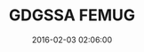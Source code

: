 ---
layout: post
title:  "GDGSSA FEMUG"
date:   2016-02-03 02:06:00
description: "O Front-End Meet-Up Group é um projeto que nasceu da necessidade de unir os desenvolvedores Front-End de São Paulo, e então tornou-se uma idéia coletiva, para que o acesso à informação seja feito em qualquer lugar que haja interesse do aprendizado."
category: Google
twitter-username: gdgssa
tags:
- GDGSSA
- FrontEnd
- FEMUGBA

github: "gdg-salvador"
author-name: "GDGSSA"
---